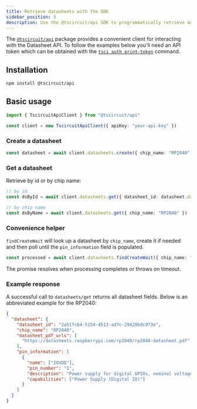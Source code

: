 ```yaml
---
title: Retrieve datasheets with the SDK
sidebar_position: 5
description: Use the @tscircuit/api SDK to programmatically retrieve and process component datasheets with pin information.
---
```


The [`@tscircuit/api`](https://github.com/tscircuit/api) package provides a
convenient client for interacting with the Datasheet API. To follow the examples
below you'll need an API token which can be obtained with the
[`tsci auth print-token`](../command-line/tsci-auth-print-token.md) command.

## Installation

```bash
npm install @tscircuit/api
```

## Basic usage

```ts
import { TscircuitApiClient } from "@tscircuit/api"

const client = new TscircuitApiClient({ apiKey: "your-api-key" })
```

### Create a datasheet

```ts
const datasheet = await client.datasheets.create({ chip_name: "RP2040" })
```

### Get a datasheet

Retrieve by id or by chip name:

```ts
// by id
const dsById = await client.datasheets.get({ datasheet_id: datasheet.datasheet_id })

// by chip name
const dsByName = await client.datasheets.get({ chip_name: "RP2040" })
```

### Convenience helper

`findCreateWait` will look up a datasheet by `chip_name`, create it if needed and
then poll until the `pin_information` field is populated.

```ts
const processed = await client.datasheets.findCreateWait({ chip_name: "RP2040" })
```

The promise resolves when processing completes or throws on timeout.

### Example response

A successful call to `datasheets/get` returns all datasheet fields. Below is an
abbreviated example for the RP2040:

```json
{
  "datasheet": {
    "datasheet_id": "2a51fc64-5154-4513-ad7c-29429bdc973e",
    "chip_name": "RP2040",
    "datasheet_pdf_urls": [
      "https://datasheets.raspberrypi.com/rp2040/rp2040-datasheet.pdf"
    ],
    "pin_information": [
      {
        "name": ["IOVDD"],
        "pin_number": "1",
        "description": "Power supply for digital GPIOs, nominal voltage 1.8V to 3.3V.",
        "capabilities": ["Power Supply (Digital IO)"]
      }
    ]
  }
}
```
